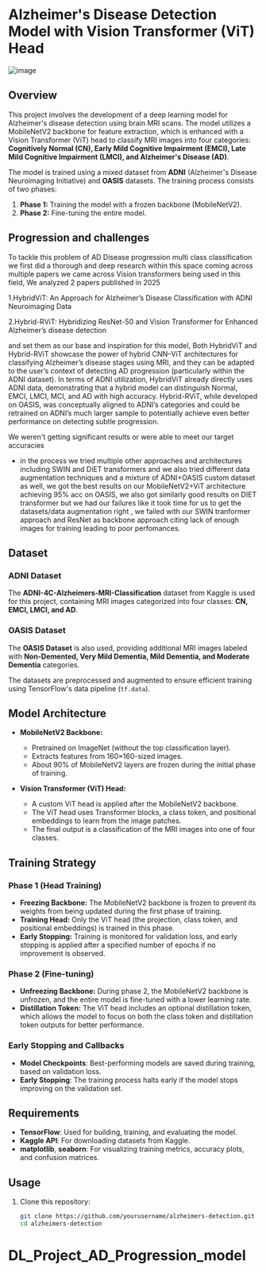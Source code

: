 ﻿# Alzheimer's Disease Detection Model with Vision Transformer (ViT) Head
 ![image](https://github.com/user-attachments/assets/38044520-49da-4301-bdb1-74a1a2199e27)


## Overview

This project involves the development of a deep learning model for Alzheimer's disease detection using brain MRI scans. The model utilizes a MobileNetV2 backbone for feature extraction, which is enhanced with a Vision Transformer (ViT) head to classify MRI images into four categories: **Cognitively Normal (CN), Early Mild Cognitive Impairment (EMCI), Late Mild Cognitive Impairment (LMCI), and Alzheimer's Disease (AD)**.

The model is trained using a mixed dataset from **ADNI** (Alzheimer's Disease Neuroimaging Initiative) and **OASIS** datasets. The training process consists of two phases: 
1. **Phase 1:** Training the model with a frozen backbone (MobileNetV2).
2. **Phase 2:** Fine-tuning the entire model.

## Progression and challenges
To tackle this problem of AD Disease progression multi class classification we first did a thorough and deep research within this space coming across multiple papers we came across Vision transformers being used in this field,
We analyzed 2 papers published in 2025

1.HybridViT: An Approach for Alzheimer’s Disease Classification with ADNI Neuroimaging Data

2.Hybrid-RViT: Hybridizing ResNet-50 and Vision Transformer for Enhanced Alzheimer’s disease detection

and set them as our base and inspiration for this model, Both HybridViT and Hybrid-RViT showcase the power of hybrid CNN–ViT architectures for classifying Alzheimer’s disease stages using MRI, and they can be adapted to the user’s context of detecting AD progression (particularly within the ADNI dataset). In terms of ADNI utilization, HybridViT already directly uses ADNI data, demonstrating that a hybrid model can distinguish Normal, EMCI, LMCI, MCI, and AD with high accuracy​. Hybrid-RViT, while developed on OASIS, was conceptually aligned to ADNI’s categories and could be retrained on ADNI’s much larger sample to potentially achieve even better performance on detecting subtle progression.

We weren't getting significant results or were able to meet our target accuracies
- in the process we tried multiple other approaches and architectures including SWIN and DiET transformers and we also tried different data augmentation techniques and a mixture of ADNI+OASIS custom dataset as well, we got the best results on our MobileNetV2+ViT architecture achieving 95% acc on OASIS, we also got similarly good results on DIET transformer but we had our failures like it took time for us to get the datasets/data augmentation right , we failed with our SWIN tranformer approach and ResNet as backbone approach citing lack of enough images for training leading to poor perfomances.

## Dataset

### ADNI Dataset
The **ADNI-4C-Alzheimers-MRI-Classification** dataset from Kaggle is used for this project, containing MRI images categorized into four classes: **CN, EMCI, LMCI, and AD**.

### OASIS Dataset
The **OASIS Dataset** is also used, providing additional MRI images labeled with **Non-Demented, Very Mild Dementia, Mild Dementia, and Moderate Dementia** categories.

The datasets are preprocessed and augmented to ensure efficient training using TensorFlow's data pipeline (`tf.data`).

## Model Architecture

- **MobileNetV2 Backbone:**
  - Pretrained on ImageNet (without the top classification layer).
  - Extracts features from 160×160-sized images.
  - About 90% of MobileNetV2 layers are frozen during the initial phase of training.

- **Vision Transformer (ViT) Head:**
  - A custom ViT head is applied after the MobileNetV2 backbone.
  - The ViT head uses Transformer blocks, a class token, and positional embeddings to learn from the image patches.
  - The final output is a classification of the MRI images into one of four classes.

## Training Strategy

### Phase 1 (Head Training)
- **Freezing Backbone:** The MobileNetV2 backbone is frozen to prevent its weights from being updated during the first phase of training.
- **Training Head:** Only the ViT head (the projection, class token, and positional embeddings) is trained in this phase.
- **Early Stopping:** Training is monitored for validation loss, and early stopping is applied after a specified number of epochs if no improvement is observed.

### Phase 2 (Fine-tuning)
- **Unfreezing Backbone:** During phase 2, the MobileNetV2 backbone is unfrozen, and the entire model is fine-tuned with a lower learning rate.
- **Distillation Token:** The ViT head includes an optional distillation token, which allows the model to focus on both the class token and distillation token outputs for better performance.

### Early Stopping and Callbacks
- **Model Checkpoints**: Best-performing models are saved during training, based on validation loss.
- **Early Stopping**: The training process halts early if the model stops improving on the validation set.

## Requirements

- **TensorFlow**: Used for building, training, and evaluating the model.
- **Kaggle API**: For downloading datasets from Kaggle.
- **matplotlib**, **seaborn**: For visualizing training metrics, accuracy plots, and confusion matrices.

## Usage

1. Clone this repository:
   ```bash
   git clone https://github.com/yourusername/alzheimers-detection.git
   cd alzheimers-detection
# DL_Project_AD_Progression_model

